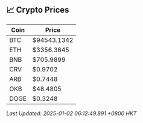 ## 📈 Crypto Prices

| Coin | Price |
| ---- | ----- |
| BTC | $94543.1342 |
| ETH | $3356.3645 |
| BNB | $705.9899 |
| CRV | $0.9702 |
| ARB | $0.7448 |
| OKB | $48.4805 |
| DOGE | $0.3248 |

_Last Updated: 2025-01-02 06:12:49.891 +0800 HKT_